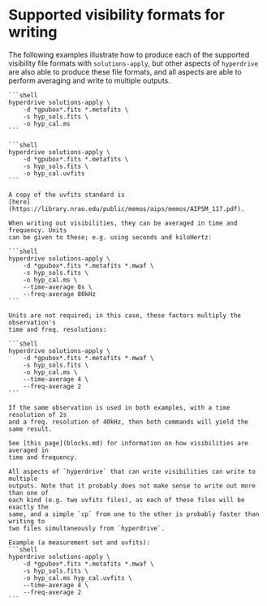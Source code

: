 # Supported visibility formats for writing

The following examples illustrate how to produce each of the supported
visibility file formats with `solutions-apply`, but other aspects of
`hyperdrive` are also able to produce these file formats, and all aspects are
able to perform averaging and write to multiple outputs.

~~~admonish info title="Measurement sets"
```shell
hyperdrive solutions-apply \
    -d *gpubox*.fits *.metafits \
    -s hyp_sols.fits \
    -o hyp_cal.ms
```
~~~

~~~admonish info title="uvfits"
```shell
hyperdrive solutions-apply \
    -d *gpubox*.fits *.metafits \
    -s hyp_sols.fits \
    -o hyp_cal.uvfits
```

A copy of the uvfits standard is
[here](https://library.nrao.edu/public/memos/aips/memos/AIPSM_117.pdf).
~~~

~~~admonish tip title="Visibility averaging"
When writing out visibilities, they can be averaged in time and frequency. Units
can be given to these; e.g. using seconds and kiloHertz:

```shell
hyperdrive solutions-apply \
    -d *gpubox*.fits *.metafits *.mwaf \
    -s hyp_sols.fits \
    -o hyp_cal.ms \
    --time-average 8s \
    --freq-average 80kHz
```

Units are not required; in this case, these factors multiply the observation's
time and freq. resolutions:

```shell
hyperdrive solutions-apply \
    -d *gpubox*.fits *.metafits *.mwaf \
    -s hyp_sols.fits \
    -o hyp_cal.ms \
    --time-average 4 \
    --freq-average 2
```

If the same observation is used in both examples, with a time resolution of 2s
and a freq. resolution of 40kHz, then both commands will yield the same result.

See [this page](blocks.md) for information on how visibilities are averaged in
time and frequency.
~~~

~~~admonish tip title="Writing to multiple visibility outputs"
All aspects of `hyperdrive` that can write visibilities can write to multiple
outputs. Note that it probably does not make sense to write out more than one of
each kind (e.g. two uvfits files), as each of these files will be exactly the
same, and a simple `cp` from one to the other is probably faster than writing to
two files simultaneously from `hyperdrive`.

Example (a measurement set and uvfits):
```shell
hyperdrive solutions-apply \
    -d *gpubox*.fits *.metafits *.mwaf \
    -s hyp_sols.fits \
    -o hyp_cal.ms hyp_cal.uvfits \
    --time-average 4 \
    --freq-average 2
```
~~~
